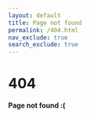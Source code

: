 ```yaml
---
layout: default
title: Page not found
permalink: /404.html
nav_exclude: true
search_exclude: true
---
```


<h1 id="404-page-not-found">404</h1>

<p><strong>Page not found :(</strong></p>
